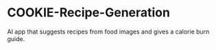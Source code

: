 # COOKIE-Recipe-Generation
AI app that suggests recipes from food images and gives a calorie burn guide.
